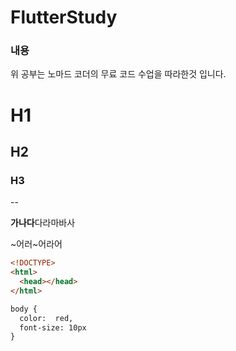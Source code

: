 # FlutterStudy

### 내용

위 공부는 노마드 코더의 무료 코드 수업을 따라한것 입니다.

# H1
## H2
### H3

--

**가나다**다라마바사

~어러~어라어

```html
<!DOCTYPE>
<html>
  <head></head>
</html>
```

```html
body {
  color:  red,
  font-size: 10px
}
```
